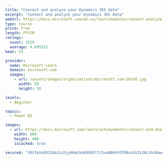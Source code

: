 ```yaml
---
title: "Connect and analyze your Dynamics 365 data​"
excerpt: "Connect and analyze your Dynamics 365 Data​"
webUrl: https://docs.microsoft.com/en-us/learn/modules/connect-analyze-dynamics-365-data/
type: course
price: Free
length: PT57M
ratings:
  count: 2529
  average: 4.695532
heat: 52

provider:
  name: Microsoft Learn
  domain: microsoft.com
  images:
    - url: /assets/images/organizations/microsoft.com-50x50.jpg
      width: 50
      height: 50

levels:
  - Beginner

topics:
  - Power BI

images:
  - url: https://docs.microsoft.com/learn/achievements/connect-and-analyze-your-microsoft-dynamics-365-data-social.png
    width: 800
    height: 400
    isCached: true

secured: "V8tfpVo9X31Na11u5jy6kmCHa69X6XlT/3vaNA6hFOTRNuzdzZx3ALS9iBawqeIjUpgviDtrdY+vCRuNAFkyYouahH1mHYkMlSnLtwsGUsTj0/DtIR93pj0S2NpHs0z1tT+5ar6t9OK0QNgjyBKkCmM2atBzvEmI6VA4xjJ1bNR/+LYIP1RzrGhrkjaSzTN7N0AtcU0X5XpiD+Ol7M6AI/TWSbDrWx72Lfyt99Iux9eQuvMMSVPJvBt+/KXOoH69GV2dHaxNnkNFB71Ho/yS8072E6TH3EtJ0bi5UvaxfJ37VdPPUcXO0Mj4MewwzApjXEfSfhi2eFJw/eB/nNwZ65qukJvT0hwZ0MLBakHjf9Yc66XmMfERAX/QPJ7x2DqB11JnBoZWp6bzUcZT8FuTKgQ448tt2aof4TgcaRRIHzo=;ENssQDsGuKMO0ertMHNQSg=="
---
```


